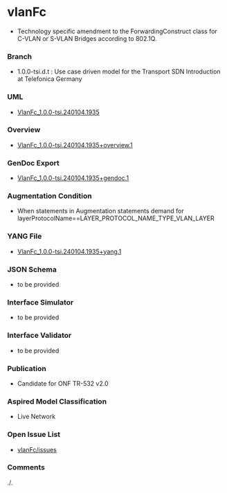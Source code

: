 # vlanFc
- Technology specific amendment to the ForwardingConstruct class for C-VLAN or S-VLAN Bridges according to 802.1Q.

### Branch
- 1.0.0-tsi.d.t : Use case driven model for the Transport SDN Introduction at Telefonica Germany

### UML
- [VlanFc_1.0.0-tsi.240104.1935](./VlanFc_1.0.0-tsi.240104.1935.zip)

### Overview 
- [VlanFc_1.0.0-tsi.240104.1935+overview.1](./VlanFc_1.0.0-tsi.240104.1935+overview.1.png)

### GenDoc Export
- [VlanFc_1.0.0-tsi.240104.1935+gendoc.1](./VlanFc_1.0.0-tsi.240104.1935+gendoc.1.docx)

### Augmentation Condition
- When statements in Augmentation statements demand for layerProtocolName==LAYER_PROTOCOL_NAME_TYPE_VLAN_LAYER

### YANG File
- [VlanFc_1.0.0-tsi.240104.1935+yang.1](./VlanFc_1.0.0-tsi.240104.1935+yang.1.zip)

### JSON Schema
- to be provided 

### Interface Simulator
- to be provided 

### Interface Validator
- to be provided 

### Publication
- Candidate for ONF TR-532 v2.0

### Aspired Model Classification
- Live Network

### Open Issue List
- [vlanFc/issues](../../issues)

### Comments
./.
